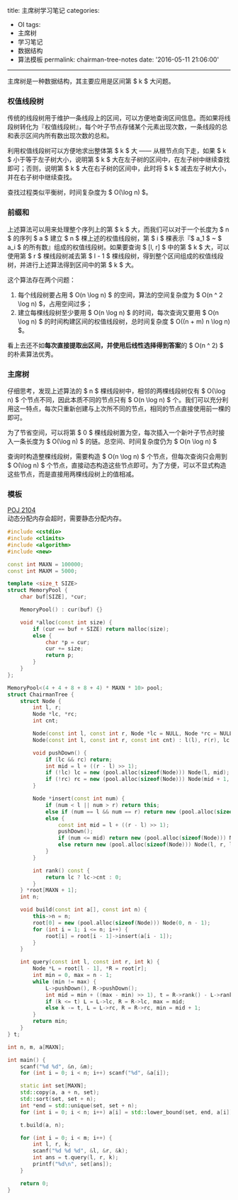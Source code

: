 title: 主席树学习笔记
categories:
  - OI
tags:
  - 主席树
  - 学习笔记
  - 数据结构
  - 算法模板
permalink: chairman-tree-notes
date: '2016-05-11 21:06:00'
---

主席树是一种数据结构，其主要应用是区间第 $ k $ 大问题。

<!-- more -->

### 权值线段树

传统的线段树用于维护一条线段上的区间，可以方便地查询区间信息。而如果将线段树转化为『权值线段树』，每个叶子节点存储某个元素出现次数，一条线段的总和表示区间内所有数出现次数的总和。

利用权值线段树可以方便地求出整体第 $ k $ 大 —— 从根节点向下走，如果 $ k $ 小于等于左子树大小，说明第 $ k $ 大在左子树的区间中，在左子树中继续查找即可；否则，说明第 $ k $ 大在右子树的区间中，此时将 $ k $ 减去左子树大小，并在右子树中继续查找。

查找过程类似平衡树，时间复杂度为 $ O(\log n) $。

### 前缀和

上述算法可以用来处理整个序列上的第 $ k $ 大，而我们可以对于一个长度为 $ n $ 的序列 $ a $ 建立 $ n $ 棵上述的权值线段树，第 $ i $ 棵表示『$ a_1 $ ~ $ a_i $ 的所有数』组成的权值线段树。如果要查询 $ [l, r] $ 中的第 $ k $ 大，可以使用第 $ r $ 棵线段树减去第 $ l - 1 $ 棵线段树，得到整个区间组成的权值线段树，并进行上述算法得到区间中的第 $ k $ 大。

这个算法存在两个问题：

1. 每个线段树要占用 $ O(n \log n) $ 的空间，算法的空间复杂度为 $ O(n ^ 2 \log n) $，占用空间过多；
2. 建立每棵线段树至少要用 $ O(n \log n) $ 的时间，每次查询又要用 $ O(n \log n) $ 的时间构建区间的权值线段树，总时间复杂度 $ O((n + m) n \log n) $。

看上去还不如**每次直接提取出区间，并使用后线性选择得到答案**的 $ O(n ^ 2) $ 的朴素算法优秀。

### 主席树

仔细思考，发现上述算法的 $ n $ 棵线段树中，相邻的两棵线段树仅有 $ O(\log n) $ 个节点不同，因此本质不同的节点只有 $ O(n \log n) $ 个。我们可以充分利用这一特点，每次只重新创建与上次所不同的节点，相同的节点直接使用前一棵的即可。

为了节省空间，可以将第 $ 0 $ 棵线段树置为空，每次插入一个新叶子节点时接入一条长度为 $ O(\log n) $ 的链。总空间、时间复杂度仍为 $ O(n \log n) $

查询时构造整棵线段树，需要构造 $ O(n \log n) $ 个节点，但每次查询只会用到 $ O(\log n) $ 个节点，直接动态构造这些节点即可。为了方便，可以不显式构造这些节点，而是直接用两棵线段树上的值相减。

### 模板

[POJ 2104](http://poj.org/problem?id=2104)  
动态分配内存会超时，需要静态分配内存。

```cpp
#include <cstdio>
#include <climits>
#include <algorithm>
#include <new>

const int MAXN = 100000;
const int MAXM = 5000;

template <size_t SIZE>
struct MemoryPool {
    char buf[SIZE], *cur;

    MemoryPool() : cur(buf) {}

    void *alloc(const int size) {
        if (cur == buf + SIZE) return malloc(size);
        else {
            char *p = cur;
            cur += size;
            return p;
        }
    }
};

MemoryPool<(4 + 4 + 8 + 8 + 4) * MAXN * 10> pool;
struct ChairmanTree {
    struct Node {
        int l, r;
        Node *lc, *rc;
        int cnt;

        Node(const int l, const int r, Node *lc = NULL, Node *rc = NULL) : l(l), r(r), lc(lc), rc(rc), cnt((lc ? lc->cnt : 0) + (rc ? rc->cnt : 0)) {}
        Node(const int l, const int r, const int cnt) : l(l), r(r), lc(NULL), rc(NULL), cnt(cnt) {}

        void pushDown() {
            if (lc && rc) return;
            int mid = l + ((r - l) >> 1);
            if (!lc) lc = new (pool.alloc(sizeof(Node))) Node(l, mid);
            if (!rc) rc = new (pool.alloc(sizeof(Node))) Node(mid + 1, r);
        }

        Node *insert(const int num) {
            if (num < l || num > r) return this;
            else if (num == l && num == r) return new (pool.alloc(sizeof(Node))) Node(l, r, this->cnt + 1);
            else {
                const int mid = l + ((r - l) >> 1);
                pushDown();
                if (num <= mid) return new (pool.alloc(sizeof(Node))) Node(l, r, lc->insert(num), rc);
                else return new (pool.alloc(sizeof(Node))) Node(l, r, lc, rc->insert(num));
            }
        }

        int rank() const {
            return lc ? lc->cnt : 0;
        }
    } *root[MAXN + 1];
    int n;

    void build(const int a[], const int n) {
        this->n = n;
        root[0] = new (pool.alloc(sizeof(Node))) Node(0, n - 1);
        for (int i = 1; i <= n; i++) {
            root[i] = root[i - 1]->insert(a[i - 1]);
        }
    }

    int query(const int l, const int r, int k) {
        Node *L = root[l - 1], *R = root[r];
        int min = 0, max = n - 1;
        while (min != max) {
            L->pushDown(), R->pushDown();
            int mid = min + ((max - min) >> 1), t = R->rank() - L->rank();
            if (k <= t) L = L->lc, R = R->lc, max = mid;
            else k -= t, L = L->rc, R = R->rc, min = mid + 1;
        }
        return min;
    }
} t;

int n, m, a[MAXN];

int main() {
    scanf("%d %d", &n, &m);
    for (int i = 0; i < n; i++) scanf("%d", &a[i]);

    static int set[MAXN];
    std::copy(a, a + n, set);
    std::sort(set, set + n);
    int *end = std::unique(set, set + n);
    for (int i = 0; i < n; i++) a[i] = std::lower_bound(set, end, a[i]) - set;

    t.build(a, n);

    for (int i = 0; i < m; i++) {
        int l, r, k;
        scanf("%d %d %d", &l, &r, &k);
        int ans = t.query(l, r, k);
        printf("%d\n", set[ans]);
    }

    return 0;
}
```